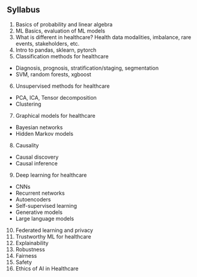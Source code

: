 ## Syllabus

1. Basics of probability and linear algebra
2. ML Basics, evaluation of ML models
3. What is different in healthcare? Health data modalities, imbalance, rare events, stakeholders, etc.
4. Intro to pandas, sklearn, pytorch
5. Classification methods for healthcare
* Diagnosis, prognosis, stratification/staging, segmentation
* SVM, random forests, xgboost
6. Unsupervised methods for healthcare
* PCA, ICA, Tensor decomposition
* Clustering
7. Graphical models for healthcare
* Bayesian networks
* Hidden Markov models
8. Causality
* Causal discovery
* Causal inference
9. Deep learning for healthcare
* CNNs
* Recurrent networks
* Autoencoders
* Self-supervised learning
* Generative models
* Large language models
10. Federated learning and privacy
11. Trustworthy ML for healthcare
12. Explainability
13. Robustness
14. Fairness
15. Safety
16. Ethics of AI in Healthcare
